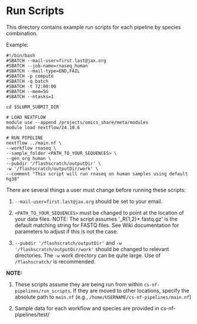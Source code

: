 # Run Scripts


This directory contains example run scripts for each pipeline by species combination. 

Example: 

```
#!/bin/bash
#SBATCH --mail-user=first.last@jax.org
#SBATCH --job-name=rnaseq_human
#SBATCH --mail-type=END,FAIL
#SBATCH -p compute
#SBATCH -q batch
#SBATCH -t 72:00:00
#SBATCH --mem=5G
#SBATCH --ntasks=1

cd $SLURM_SUBMIT_DIR

# LOAD NEXTFLOW
module use --append /projects/omics_share/meta/modules
module load nextflow/24.10.6

# RUN PIPELINE
nextflow ../main.nf \
--workflow rnaseq \
--sample_folder <PATH_TO_YOUR_SEQUENCES> \
--gen_org human \
--pubdir '/flashscratch/outputDir' \
-w '/flashscratch/outputDir/work' \
--comment "This script will run rnaseq on human samples using default hg38"
```

There are several things a user must change before running these scripts: 

1. `--mail-user=first.last@jax.org` should be set to your email.

2. `<PATH_TO_YOUR_SEQUENCES>` must be changed to point at the location of your data files. NOTE: The script assumes '_R{1,2}*.fastq.gz' is the default matching string for FASTQ files. 
    See Wiki documentation for parameters to adjust if this is not the case. 

3. `--pubdir '/flashscratch/outputDir'` and `-w '/flashscratch/outputDir/work'` should be changed to relevant directories. The `-w` work directory can be quite large. Use of `/flashscratch/` is recommended. 


**NOTE:**  

1. These scripts assume they are being run from within `cs-nf-pipelines/run_scripts`. If they are moved to other locations, specify the absolute path to `main.nf` (e.g., `/home/USERNAME/cs-nf-pipelines/main.nf`)

2. Sample data for each workflow and species are provided in cs-nf-pipelines/test/<DATA-TYPE>